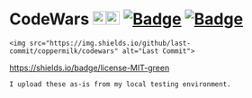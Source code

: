 # CodeWars <img src="https://raw.githubusercontent.com/konpa/devicon/master/icons/c/c-line.svg?sanitize=true?sanitize=true" alt="C" width="24" height="24" /><img src="https://raw.githubusercontent.com/konpa/devicon/master/icons/cplusplus/cplusplus-plain.svg?sanitize=true" alt="C++" width="24" height="24" /> [![Badge](https://www.codewars.com/users/coppermilk/badges/micro)](https://www.codewars.com/users/coppermilk) [![Badge](https://img.shields.io/tokei/lines/github/coppermilk/codewars?style=flat)](https://www.codewars.com/users/coppermilk)


    <img src="https://img.shields.io/github/last-commit/coppermilk/codewars" alt="Last Commit">
https://shields.io/badge/license-MIT-green


```
I upload these as-is from my local testing environment.
```


